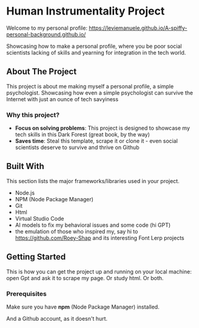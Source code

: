 # Human Instrumentality Project  

Welcome to my personal profile: https://leviemanuele.github.io/A-spiffy-personal-background.github.io/ 

Showcasing how to make a personal profile, where you be poor social scientists lacking of skills and yearning for integration in the tech world.


## About The Project

This project is about me making myself a personal profile, a simple psychologist. Showcasing how even a simple psychologist can survive the Internet with just an ounce of tech savyiness

### Why this project?

- **Focus on solving problems**: This project is designed to showcase my tech skills in this Dark Forest (great book, by the way)
- **Saves time**: Steal this template, scrape it or clone it - even social scientists deserve to survive and thrive on Github

## Built With

This section lists the major frameworks/libraries used in your project.

- Node.js
- NPM (Node Package Manager)
- Git
- Html
- Virtual Studio Code
- AI models to fix my behavioral issues and some code (hi GPT)
- the emulation of those who inspired my, say hi to https://github.com/Roey-Shap and its interesting Font Lerp projects

## Getting Started

This is how you can get the project up and running on your local machine: open Gpt and ask it to scrape my page. Or study html. Or both.

### Prerequisites

Make sure you have **npm** (Node Package Manager) installed. 

And a Github account, as it doesn't hurt.